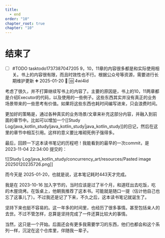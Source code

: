 ```yaml
---
title:
  - end
order: "10"
chapter_root: true
chapter: "10"
---
```

# 结束了

- [ ] #TODO tasktodo1737387047205 9，10，11章的内容很多都是和实际使用相关。书上的内容很有限，而且时效性也不行。根据公众号等资源，需要进行长期维护更新 ➕ 2025-01-20 🔺 🆔 4wi4id 

考虑了很久，并不打算继续写书上的内容了。主要的原因是，书上的10，11两章都是介绍Executor的代码，以及使用的一些例子。这些东西其实并没有真正的业务场景带来的一些思考有价值。如果将这些东西也耗时间编写进来，只会浪费时间。

更加好的策略是，通过各种真实的业务场景/文章来补充这部分内容，并融入到前面的章节中。比如可以增加一个[[Study Log/java_kotlin_study/java_kotlin_study|java_kotlin_study]]的日记，然后在这里的章节中相互引用。这样的意义要比堆砌死例子强得多。

最后，回顾一下这本读书笔记的历程吧！我能看到的最早的一次commit，是 2023-11-04 22:34:00 提交的：

![[Study Log/java_kotlin_study/concurrency_art/resources/Pasted image 20250120235726.png]]

而今天是 2025-01-20，也就是说，这本笔记耗时443天才完成。

我是在 2023-10-16 加入字节的，当时应该是过了半个月，和道旺出去吃饭，吃的木屋烧烤。在饭桌上，他朝我推荐了这本书。可能就是随口一提（估计他自己也忘了这事儿了）。不过我还是记了下来，不久之后，这本读书笔记就诞生了。

坚持下来也挺不容易的。这一年多的时间里，也经历了很多事情。甚至包括亲人的去世。不过不管怎样，总算是坚持完成了一件还算比较大的事情。

当然，这只是一个开始。后面还会有更多我需要学习的东西，他们也都会和这个系列一样，沉淀在这个仓库里，伴随我一辈子。

